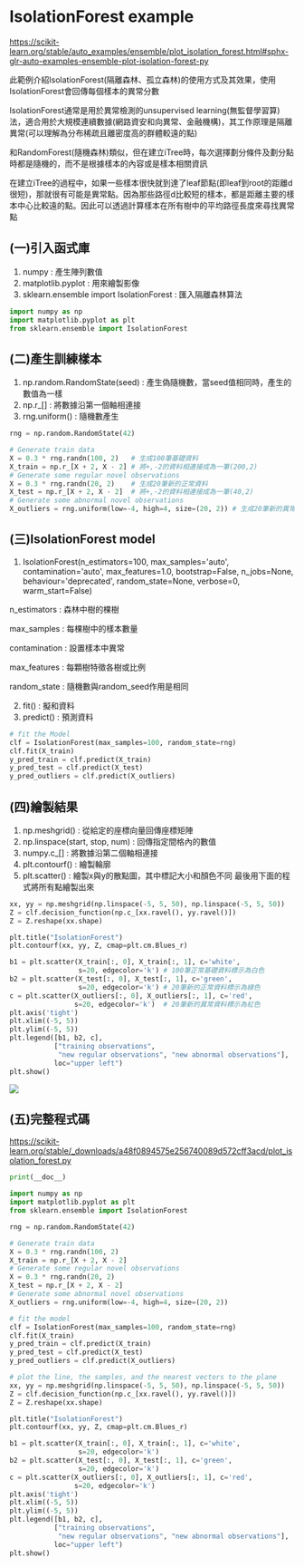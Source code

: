 # **IsolationForest example**
https://scikit-learn.org/stable/auto_examples/ensemble/plot_isolation_forest.html#sphx-glr-auto-examples-ensemble-plot-isolation-forest-py

此範例介紹IsolationForest(隔離森林、孤立森林)的使用方式及其效果，使用IsolationForest會回傳每個樣本的異常分數

IsolationForest通常是用於異常檢測的unsupervised learning(無監督學習算)法，適合用於大規模連續數據(網路資安和向異常、金融機構)，其工作原理是隔離異常(可以理解為分布稀疏且離密度高的群體較遠的點)

和RandomForest(隨機森林)類似，但在建立iTree時，每次選擇劃分條件及劃分點時都是隨機的，而不是根據樣本的內容或是樣本相關資訊

在建立iTree的過程中，如果一些樣本很快就到達了leaf節點(即leaf到root的距離d很短)，那就很有可能是異常點。因為那些路徑d比較短的樣本，都是距離主要的樣本中心比較遠的點。因此可以透過計算樣本在所有樹中的平均路徑長度來尋找異常點

## (一)引入函式庫

1. numpy : 產生陣列數值
2. matplotlib.pyplot : 用來繪製影像
3. sklearn.ensemble import IsolationForest : 匯入隔離森林算法
```python
import numpy as np
import matplotlib.pyplot as plt
from sklearn.ensemble import IsolationForest
```
## (二)產生訓練樣本

1. np.random.RandomState(seed) : 產生偽隨機數，當seed值相同時，產生的數值為一樣
2. np.r_[] : 將數據沿第一個軸相連接
3. rng.uniform() : 隨機數產生
```python
rng = np.random.RandomState(42)

# Generate train data
X = 0.3 * rng.randn(100, 2)   # 生成100筆基礎資料
X_train = np.r_[X + 2, X - 2] # 將+,-2的資料相連接成為一筆(200,2)
# Generate some regular novel observations
X = 0.3 * rng.randn(20, 2)    # 生成20筆新的正常資料
X_test = np.r_[X + 2, X - 2]  # 將+,-2的資料相連接成為一筆(40,2)
# Generate some abnormal novel observations
X_outliers = rng.uniform(low=-4, high=4, size=(20, 2)) # 生成20筆新的異常資料，藉由亂數產生
```
## (三)IsolationForest model

1. IsolationForest(n_estimators=100, max_samples='auto', contamination='auto', max_features=1.0, bootstrap=False, n_jobs=None, behaviour='deprecated', random_state=None, verbose=0, warm_start=False)

n_estimators : 森林中樹的棵樹
  
max_samples : 每棵樹中的樣本數量
  
contamination : 設置樣本中異常
  
max_features : 每顆樹特徵各樹或比例
  
random_state : 隨機數與random_seed作用是相同
  
2. fit() : 擬和資料
3. predict() : 預測資料
```python
# fit the Model
clf = IsolationForest(max_samples=100, random_state=rng)
clf.fit(X_train) 
y_pred_train = clf.predict(X_train) 
y_pred_test = clf.predict(X_test)
y_pred_outliers = clf.predict(X_outliers)
```
## (四)繪製結果

1. np.meshgrid() : 從給定的座標向量回傳座標矩陣
2. np.linspace(start, stop, num) : 回傳指定間格內的數值
3. numpy.c_[] : 將數據沿第二個軸相連接
4. plt.contourf() : 繪製輪廓
5. plt.scatter() : 繪製x與y的散點圖，其中標記大小和顏色不同
最後用下面的程式將所有點繪製出來
```python
xx, yy = np.meshgrid(np.linspace(-5, 5, 50), np.linspace(-5, 5, 50))
Z = clf.decision_function(np.c_[xx.ravel(), yy.ravel()])
Z = Z.reshape(xx.shape)

plt.title("IsolationForest")
plt.contourf(xx, yy, Z, cmap=plt.cm.Blues_r)

b1 = plt.scatter(X_train[:, 0], X_train[:, 1], c='white', 
                 s=20, edgecolor='k') # 100筆正常基礎資料標示為白色
b2 = plt.scatter(X_test[:, 0], X_test[:, 1], c='green',
                 s=20, edgecolor='k') # 20筆新的正常資料標示為綠色
c = plt.scatter(X_outliers[:, 0], X_outliers[:, 1], c='red',
                s=20, edgecolor='k')  # 20筆新的異常資料標示為紅色
plt.axis('tight')
plt.xlim((-5, 5))
plt.ylim((-5, 5))
plt.legend([b1, b2, c],
           ["training observations",
            "new regular observations", "new abnormal observations"],
           loc="upper left")
plt.show()
```
![](https://github.com/sdgary56249128/machine-learning-python/blob/master/Ensemble%20methods/sphx_glr_plot_isolation_forest_001.png)
## (五)完整程式碼

https://scikit-learn.org/stable/_downloads/a48f0894575e256740089d572cff3acd/plot_isolation_forest.py
```python
print(__doc__)

import numpy as np
import matplotlib.pyplot as plt
from sklearn.ensemble import IsolationForest

rng = np.random.RandomState(42)

# Generate train data
X = 0.3 * rng.randn(100, 2)
X_train = np.r_[X + 2, X - 2]
# Generate some regular novel observations
X = 0.3 * rng.randn(20, 2)
X_test = np.r_[X + 2, X - 2]
# Generate some abnormal novel observations
X_outliers = rng.uniform(low=-4, high=4, size=(20, 2))

# fit the model
clf = IsolationForest(max_samples=100, random_state=rng)
clf.fit(X_train)
y_pred_train = clf.predict(X_train)
y_pred_test = clf.predict(X_test)
y_pred_outliers = clf.predict(X_outliers)

# plot the line, the samples, and the nearest vectors to the plane
xx, yy = np.meshgrid(np.linspace(-5, 5, 50), np.linspace(-5, 5, 50))
Z = clf.decision_function(np.c_[xx.ravel(), yy.ravel()])
Z = Z.reshape(xx.shape)

plt.title("IsolationForest")
plt.contourf(xx, yy, Z, cmap=plt.cm.Blues_r)

b1 = plt.scatter(X_train[:, 0], X_train[:, 1], c='white',
                 s=20, edgecolor='k')
b2 = plt.scatter(X_test[:, 0], X_test[:, 1], c='green',
                 s=20, edgecolor='k')
c = plt.scatter(X_outliers[:, 0], X_outliers[:, 1], c='red',
                s=20, edgecolor='k')
plt.axis('tight')
plt.xlim((-5, 5))
plt.ylim((-5, 5))
plt.legend([b1, b2, c],
           ["training observations",
            "new regular observations", "new abnormal observations"],
           loc="upper left")
plt.show()
```
